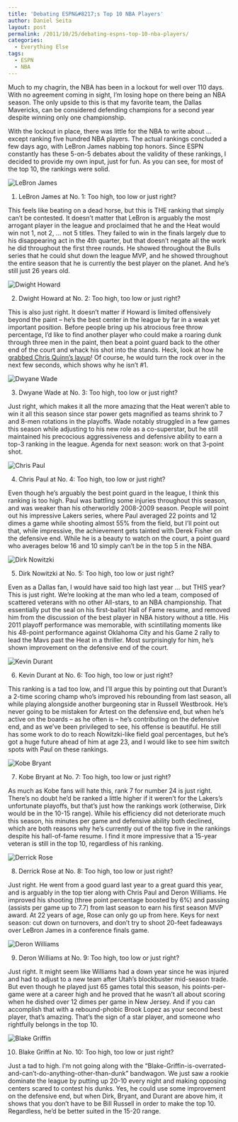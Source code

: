```yaml
---
title: 'Debating ESPN&#8217;s Top 10 NBA Players'
author: Daniel Seita
layout: post
permalink: /2011/10/25/debating-espns-top-10-nba-players/
categories:
  - Everything Else
tags:
  - ESPN
  - NBA
---
```

Much to my chagrin, the NBA has been in a lockout for well over 110 days. With no agreement coming in sight, I’m losing hope on there being an NBA season. The only upside to this is that my favorite team, the Dallas Mavericks, can be considered defending champions for a second year despite winning only one championship.

With the lockout in place, there was little for the NBA to write about … except ranking five hundred NBA players. The actual rankings concluded a few days ago, with LeBron James nabbing top honors. Since ESPN constantly has these 5-on-5 debates about the validity of these rankings, I decided to provide my own input, just for fun. As you can see, for most of the top 10, the rankings were solid.

<!--more-->

![LeBron James][1]

1. LeBron James at No. 1: Too high, too low or just right?

This feels like beating on a dead horse, but this is THE ranking that simply can’t be contested. It doesn’t matter that LeBron is arguably the most arrogant player in the league and proclaimed that he and the Heat would win not 1, not 2, … not 5 titles. They failed to win in the finals largely due to his disappearing act in the 4th quarter, but that doesn’t negate all the work he did throughout the first three rounds. He showed throughout the Bulls series that he could shut down the league MVP, and he showed throughout the entire season that he is currently the best player on the planet. And he’s still just 26 years old.

![Dwight Howard][2]

2. Dwight Howard at No. 2: Too high, too low or just right?

This is also just right. It doesn’t matter if Howard is limited offensively beyond the paint – he’s the best center in the league by far in a weak yet important position. Before people bring up his atrocious free throw percentage, I’d like to find another player who could make a roaring dunk through three men in the paint, then beat a point guard back to the other end of the court and whack his shot into the stands. Heck, look at how he [grabbed Chris Quinn&#8217;s layup][3]! Of course, he would turn the rock over in the next few seconds, which shows why he isn&#8217;t #1.

![Dwyane Wade][4]

3. Dwyane Wade at No. 3: Too high, too low or just right?

Just right, which makes it all the more amazing that the Heat weren’t able to win it all this season since star power gets magnified as teams shrink to 7 and 8-men rotations in the playoffs. Wade notably struggled in a few games this season while adjusting to his new role as a co-superstar, but he still maintained his precocious aggressiveness and defensive ability to earn a top-3 ranking in the league. Agenda for next season: work on that 3-point shot.

![Chris Paul][5]

4. Chris Paul at No. 4: Too high, too low or just right?

Even though he’s arguably the best point guard in the league, I think this ranking is too high. Paul was battling some injuries throughout this season, and was weaker than his otherworldly 2008-2009 season. People will point out his impressive Lakers series, where Paul averaged 22 points and 12 dimes a game while shooting almost 55% from the field, but I’ll point out that, while impressive, the achievement gets tainted with Derek Fisher on the defensive end. While he is a beauty to watch on the court, a point guard who averages below 16 and 10 simply can’t be in the top 5 in the NBA.

![Dirk Nowitzki][6]

5. Dirk Nowitzki at No. 5: Too high, too low or just right?

Even as a Dallas fan, I would have said too high last year … but THIS year? This is just right. We’re looking at the man who led a team, composed of scattered veterans with no other All-stars, to an NBA championship. That essentially put the seal on his first-ballot Hall of Fame resume, and removed him from the discussion of the best player in NBA history without a title. His 2011 playoff performance was memorable, with scintillating moments like his 48-point performance against Oklahoma City and his Game 2 rally to lead the Mavs past the Heat in a thriller. Most surprisingly for him, he’s shown improvement on the defensive end of the court.

![Kevin Durant][7]

6. Kevin Durant at No. 6: Too high, too low or just right?

This ranking is a tad too low, and I’ll argue this by pointing out that Durant’s a 2-time scoring champ who’s improved his rebounding from last season, all while playing alongside another burgeoning star in Russell Westbrook. He’s never going to be mistaken for Artest on the defensive end, but when he’s active on the boards – as he often is – he’s contributing on the defensive end, and as we’ve been privileged to see, his offense is beautiful. He still has some work to do to reach Nowitzki-like field goal percentages, but he’s got a huge future ahead of him at age 23, and I would like to see him switch spots with Paul on these rankings.

![Kobe Bryant][8]

7. Kobe Bryant at No. 7: Too high, too low or just right?

As much as Kobe fans will hate this, rank 7 for number 24 is just right. There’s no doubt he’d be ranked a little higher if it weren’t for the Lakers’s unfortunate playoffs, but that’s just how the rankings work (otherwise, Dirk would be in the 10-15 range). While his efficiency did not deteriorate much this season, his minutes per game and defensive ability both declined, which are both reasons why he’s currently out of the top five in the rankings despite his hall-of-fame resume. I find it more impressive that a 15-year veteran is still in the top 10, regardless of his ranking.

![Derrick Rose][9]

8. Derrick Rose at No. 8: Too high, too low or just right?

Just right. He went from a good guard last year to a great guard this year, and is arguably in the top tier along with Chris Paul and Deron Williams. He improved his shooting (three point percentage boosted by 6%) and passing (assists per game up to 7.7) from last season to earn his first season MVP award. At 22 years of age, Rose can only go up from here. Keys for next season: cut down on turnovers, and don’t try to shoot 20-feet fadeaways over LeBron James in a conference finals game.

![Deron Williams][10]

9. Deron Williams at No. 9: Too high, too low or just right?

Just right. It might seem like Williams had a down year since he was injured and had to adjust to a new team after Utah’s blockbuster mid-season trade. But even though he played just 65 games total this season, his points-per-game were at a career high and he proved that he wasn’t all about scoring when he dished over 12 dimes per game in New Jersey. And if you can accomplish that with a rebound-phobic Brook Lopez as your second best player, that’s amazing. That’s the sign of a star player, and someone who rightfully belongs in the top 10.

![Blake Griffin][11]

10. Blake Griffin at No. 10: Too high, too low or just right?

Just a tad to high. I’m not going along with the “Blake-Griffin-is-overrated-and-can’t-do-anything-other-than-dunk” bandwagon. We just saw a rookie dominate the league by putting up 20-10 every night and making opposing centers scared to contest his dunks. Yes, he could use some improvement on the defensive end, but when Dirk, Bryant, and Durant are above him, it shows that you don’t have to be Bill Russell in order to make the top 10. Regardless, he’d be better suited in the 15-20 range.

 [1]: http://a.espncdn.com/photo/2011/0421/nba_g_lebron11_203.jpg
 [2]: http://a.espncdn.com/photo/2010/1209/nba_g_howard13_203.jpg
 [3]: http://www.youtube.com/watch?v=z0HoDopuc9w "Dwight"
 [4]: http://a.espncdn.com/photo/2011/0105/nba_dwade_d1_203.jpg
 [5]: http://a.espncdn.com/photo/2011/0428/nba_g_paul11_203.jpg
 [6]: http://a.espncdn.com/photo/2011/0728/nba_g_nowitzki_b1_203.jpg
 [7]: http://a.espncdn.com/photo/2011/0523/nba_a_durant05_203.jpg
 [8]: http://a.espncdn.com/photo/2011/0707/la_g_kbryant2_sy_203.jpg
 [9]: http://a.espncdn.com/photo/2011/0523/chi_g_rose01_203.jpg
 [10]: http://a.espncdn.com/photo/2011/0823/nba_u_williams_203.jpg
 [11]: http://a.espncdn.com/photo/2011/0222/nba_a_griffin01_203.jpg